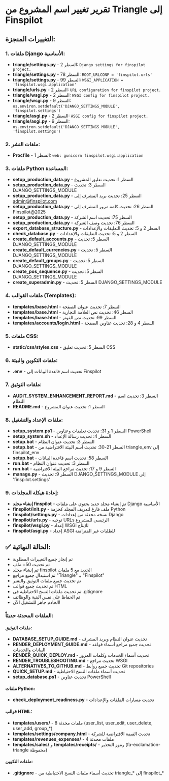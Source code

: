 # تقرير تغيير اسم المشروع من Triangle إلى Finspilot

## التغييرات المنجزة:

### 1. ملفات Django الأساسية:
- **triangle/settings.py** - السطر 2: `Django settings for finspilot project.`
- **triangle/settings.py** - السطر 78: `ROOT_URLCONF = 'finspilot.urls'`
- **triangle/settings.py** - السطر 99: `WSGI_APPLICATION = 'finspilot.wsgi.application'`
- **triangle/urls.py** - السطر 2: `URL configuration for finspilot project.`
- **triangle/wsgi.py** - السطر 2: `WSGI config for finspilot project.`
- **triangle/wsgi.py** - السطر 9: `os.environ.setdefault('DJANGO_SETTINGS_MODULE', 'finspilot.settings')`
- **triangle/asgi.py** - السطر 2: `ASGI config for finspilot project.`
- **triangle/asgi.py** - السطر 9: `os.environ.setdefault('DJANGO_SETTINGS_MODULE', 'finspilot.settings')`

### 2. ملفات النشر:
- **Procfile** - السطر 1: `web: gunicorn finspilot.wsgi:application`

### 3. ملفات Python المساعدة:
- **setup_production_data.py** - السطر 1: تحديث تعليق المشروع
- **setup_production_data.py** - السطر 3: تحديث DJANGO_SETTINGS_MODULE
- **setup_production_data.py** - السطر 25: تحديث بريد المشرف إلى admin@finspilot.com
- **setup_production_data.py** - السطر 26: تحديث كلمة مرور المشرف إلى Finspilot@2025
- **setup_production_data.py** - السطر 75: تحديث اسم الشركة
- **setup_production_data.py** - السطر 76: تحديث وصف الشركة
- **export_database_structure.py** - السطر 2 و 5: تحديث التعليقات والإعدادات
- **check_database.py** - السطر 2 و 5: تحديث التعليقات والإعدادات
- **create_default_accounts.py** - السطر 5: تحديث DJANGO_SETTINGS_MODULE
- **create_default_currencies.py** - السطر 5: تحديث DJANGO_SETTINGS_MODULE
- **create_default_groups.py** - السطر 5: تحديث DJANGO_SETTINGS_MODULE
- **create_pos_sequence.py** - السطر 5: تحديث DJANGO_SETTINGS_MODULE
- **create_superadmin.py** - السطر 5: تحديث DJANGO_SETTINGS_MODULE

### 4. ملفات القوالب (Templates):
- **templates/base.html** - السطر 7: تحديث عنوان الصفحة
- **templates/base.html** - السطر 46: تحديث نص العلامة التجارية
- **templates/base.html** - السطر 99: تحديث نص الفوتر
- **templates/accounts/login.html** - السطر 4 و 28: تحديث عناوين الصفحة

### 5. ملفات CSS:
- **static/css/styles.css** - السطر 5: تحديث تعليق CSS

### 6. ملفات التكوين والبيئة:
- **.env** - تحديث اسم قاعدة البيانات إلى Finspilot

### 7. ملفات التوثيق:
- **AUDIT_SYSTEM_ENHANCEMENT_REPORT.md** - السطر 3: تحديث اسم النظام
- **README.md** - السطر 1: تحديث عنوان المشروع

### 8. ملفات الإعداد والتشغيل:
- **setup_system.ps1** - السطر 1 و 31: تحديث تعليقات وعناوين PowerShell
- **setup_system.sh** - السطر 4: تحديث رسالة الإعداد
- **setup.bat** - السطر 3: تحديث عنوان النظام
- **setup.bat** - السطر 21-30: تحديث اسم البيئة الافتراضية من triangle_env إلى finspilot_env
- **setup.bat** - السطر 58: تحديث اسم قاعدة البيانات
- **run.bat** - السطر 3: تحديث عنوان النظام
- **run.bat** - السطر 9 و 17: تحديث مراجع البيئة الافتراضية
- **manage.py** - السطر 9: تحديث DJANGO_SETTINGS_MODULE إلى 'finspilot.settings'

### 9. إعادة هيكلة المجلدات:
- **إنشاء مجلد finspilot** - تم إنشاء مجلد جديد يحتوي على ملفات Django الأساسية
- **finspilot/__init__.py** - ملف فارغ لتعريف المجلد كحزمة Python
- **finspilot/settings.py** - نسخة محدثة من إعدادات Django
- **finspilot/urls.py** - توجيه URLs الرئيسي للمشروع
- **finspilot/wsgi.py** - إعداد WSGI للإنتاج
- **finspilot/asgi.py** - إعداد ASGI للطلبات غير المتزامنة

## ✅ الحالة النهائية:
- تم إنجاز جميع التغييرات المطلوبة
- تم تحديث 50+ ملف
- تم إنشاء مجلد finspilot الجديد مع 5 ملفات
- تم استبدال جميع مراجع "Triangle" بـ "Finspilot"
- تم تحديث جميع ملفات التوثيق والنشر
- تم تحديث جميع قوالب HTML
- تم تحديث ملفات النسخ الاحتياطية في .gitignore
- تم الحفاظ على نفس البنية والوظائف
- الخادم جاهز للتشغيل الآن!

### الملفات المحدثة حديثاً:
#### ملفات التوثيق:
- **DATABASE_SETUP_GUIDE.md** - تحديث عنوان النظام وبريد المشرف
- **RENDER_DEPLOYMENT_GUIDE.md** - تحديث جميع مراجع أسماء قواعد البيانات والخدمات
- **RENDER_QUICK_DEPLOY.md** - تحديث أسماء الخدمات وكلمات المرور
- **RENDER_TROUBLESHOOTING.md** - تحديث مراجع WSGI
- **ALTERNATIVES_TO_GITHUB.md** - تحديث جميع روابط Git repositories
- **QUICK_SETUP.md** - تحديث أسماء ملفات النسخ الاحتياطية
- **setup_database.ps1** - تحديث عناوين PowerShell

#### ملفات Python:
- **check_deployment_readiness.py** - تحديث مسارات الملفات والإعدادات

#### قوالب HTML:
- **templates/users/** - 8 ملفات محدثة (user_list, user_edit, user_delete, user_add, group_*)
- **templates/settings/company.html** - تحديث القيمة الافتراضية للشركة
- **templates/revenues_expenses/** - 4 ملفات محدثة
- **templates/sales/** و **templates/receipts/** - رموز التحذير (fa-exclamation-triangle محفوظة)

#### ملفات التكوين:
- **.gitignore** - تحديث أسماء ملفات النسخ الاحتياطية من triangle_* إلى finspilot_*
